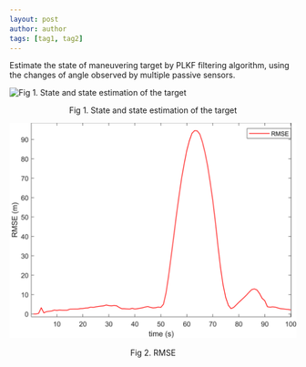 ```yaml
---
layout: post
author: author
tags: [tag1, tag2]
---
```


 Estimate the state of maneuvering target by PLKF filtering algorithm, using the changes of angle observed by multiple passive sensors.

![Fig 1. State and state estimation of the target](/assets/images/project/p03/img.png)
<div style="text-align: center">Fig 1. State and state estimation of the target</div>

![Fig 2. RMSE](/assets/images/project/p03/img_1.png)
<div style="text-align: center">Fig 2. RMSE</div>